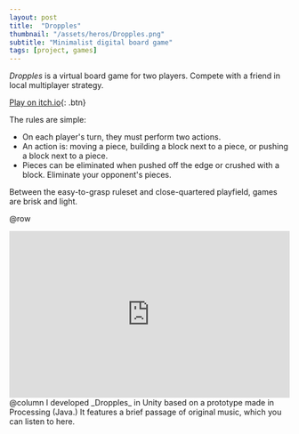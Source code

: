 ```yaml
---
layout: post
title:  "Dropples"
thumbnail: "/assets/heros/Dropples.png"
subtitle: "Minimalist digital board game"
tags: [project, games]
---
```

_Dropples_ is a virtual board game for two players. Compete with a friend in local multiplayer strategy.

[Play on itch.io](https://bgsulz.itch.io/dropples){: .btn}

The rules are simple: 
- On each player's turn, they must perform two actions. 
- An action is: moving a piece, building a block next to a piece, or pushing a block next to a piece.
- Pieces can be eliminated when pushed off the edge or crushed with a block. Eliminate your opponent's pieces.

Between the easy-to-grasp ruleset and close-quartered playfield, games are brisk and light.

@row
<iframe width="100%" height="300" scrolling="no" frameborder="no" allow="autoplay" src="https://w.soundcloud.com/player/?url=https%3A//api.soundcloud.com/playlists/1640345191&color=%236c6c73&auto_play=false&hide_related=false&show_comments=true&show_user=true&show_reposts=false&show_teaser=true&visual=true"></iframe>
@column
I developed _Dropples_ in Unity based on a prototype made in Processing (Java.) It features a brief passage of original music, which you can listen to here.